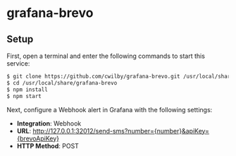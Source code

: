 # grafana-brevo

## Setup

First, open a terminal and enter the following commands to start this service:
```bash
$ git clone https://github.com/cwilby/grafana-brevo.git /usr/local/share/grafana-brevo
$ cd /usr/local/share/grafana-brevo
$ npm install
$ npm start
```

Next, configure a Webhook alert in Grafana with the following settings:

* **Integration**: Webhook
* **URL**: http://127.0.0.1:32012/send-sms?number={number}&apiKey={brevoApiKey}
* **HTTP Method**: POST

